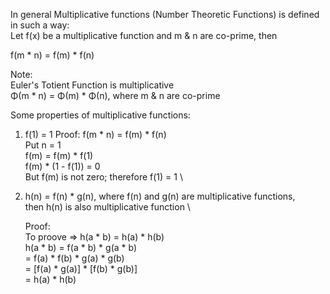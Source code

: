 In general Multiplicative functions (Number Theoretic Functions) is defined in such a way: \
Let f(x) be a multiplicative function and m & n are co-prime, then

f(m * n) = f(m) * f(n)

Note: \
Euler's Totient Function is multiplicative \
Φ(m * n) = Φ(m) * Φ(n), where m & n are co-prime

Some properties of multiplicative functions:

1) f(1) = 1
   Proof: f(m * n) = f(m) * f(n) \
   Put n = 1 \
   f(m) = f(m) * f(1) \
   f(m) * (1 - f(1)) = 0 \
   But f(m) is not zero; therefore f(1) = 1 \
  
2) h(n) = f(n) * g(n),  where f(n) and g(n) are multiplicative functions, \
   then h(n) is also multiplicative function \
   
   Proof: \
   To proove => h(a * b) = h(a) * h(b) \
   h(a * b) = f(a * b) * g(a * b) \
            = f(a) * f(b) * g(a) * g(b) \
            = [f(a) * g(a)] * [f(b) * g(b)] \
            = h(a) * h(b)
